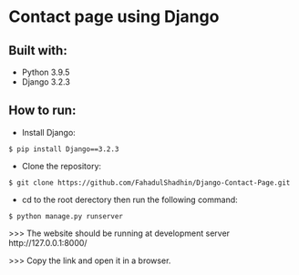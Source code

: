 # Contact page using Django

## Built with:
* Python 3.9.5
* Django 3.2.3

## How to run:
* Install Django:
 ```
 $ pip install Django==3.2.3
 ```

* Clone the repository:
```
$ git clone https://github.com/FahadulShadhin/Django-Contact-Page.git
```

* cd to the root derectory then run the following command:
```
$ python manage.py runserver
```

<p>>>> The website should be running at development server http://127.0.0.1:8000/ </p>
<p>>>> Copy the link and open it in a browser.</p>

